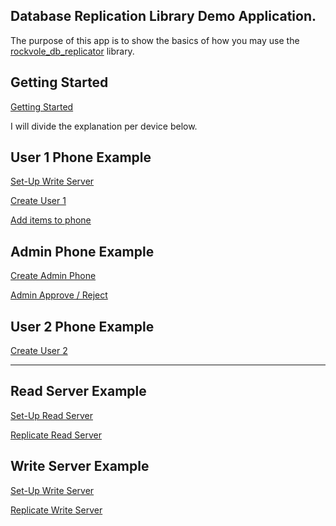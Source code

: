 ## Database Replication Library Demo Application.

The purpose of this app is to show the basics of how you may use the [rockvole_db_replicator](https://github.com/Rockvole/rockvole_db_replicator) library.

## Getting Started

[Getting Started](./ancillary/documentation/getting-started.md)

I will divide the explanation per device below.

## User 1 Phone Example

[Set-Up Write Server](./ancillary/documentation/setup-write-server.md)

[Create User 1](./ancillary/documentation/create-user-1.md)

[Add items to phone](./ancillary/documentation/add-item-phone.md)

## Admin Phone Example

[Create Admin Phone](./ancillary/documentation/create-admin-phone.md)

[Admin Approve / Reject](./ancillary/documentation/admin-approve-reject.md)

## User 2 Phone Example

[Create User 2](./ancillary/documentation/create-user-2.md)

<hr/>

## Read Server Example

[Set-Up Read Server](./ancillary/documentation/READ-set-up.md)

[Replicate Read Server](./ancillary/documentation/READ-replicate.md)

## Write Server Example

[Set-Up Write Server](./ancillary/documentation/WRITE-set-up.md)

[Replicate Write Server](./ancillary/documentation/WRITE-replicate.md)
